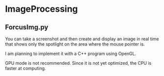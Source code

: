 # ImageProcessing

## ForcusImg.py
You can take a screenshot and then create and display
an image in real time that shows only the spotlight
on the area where the mouse pointer is.

I am planning to implement it with a C++ program using OpenGL.

GPU mode is not recommended.
Since it is not yet optimized, the CPU is faster at computing.
